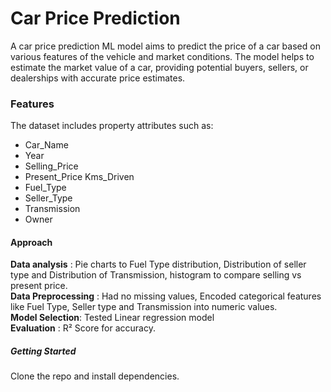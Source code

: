 # **Car Price Prediction** 
A car price prediction ML model aims to predict the price of a car based on various features of the vehicle and market conditions. The model helps to estimate the market value of a car, providing potential buyers, sellers, or dealerships with accurate price estimates.

### **Features**  
The dataset includes property attributes such as:  

- Car_Name 
- Year 
- Selling_Price 
- Present_Price	Kms_Driven 
- Fuel_Type 
- Seller_Type 
- Transmission 
- Owner 

#### **Approach**
**Data analysis** : Pie charts to Fuel Type distribution, Distribution of seller type and Distribution of Transmission, histogram to compare selling vs present price.  
**Data Preprocessing** : Had no missing values, Encoded categorical features like Fuel Type, Seller type and Transmission into numeric values.  
**Model Selection**: Tested Linear regression model  
**Evaluation** : R² Score for accuracy. 

##### **Getting Started**
Clone the repo and install dependencies. 

